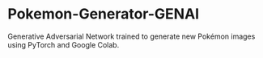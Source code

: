# Pokemon-Generator-GENAI
Generative Adversarial Network trained to generate new Pokémon images using PyTorch and Google Colab.
